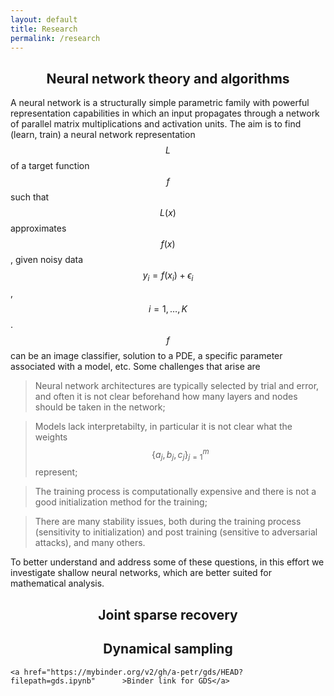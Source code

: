 ```yaml
---
layout: default
title: Research
permalink: /research
---
```


##  <center> Neural network theory and algorithms

A neural network is a structurally simple parametric family with powerful representation capabilities in which an input propagates through a network  of  parallel matrix multiplications and activation units.
The aim is to find (learn, train) a neural network representation $$L$$ of a target function $$f$$ such that $$L(x) $$ approximates $$ f(x)$$, given noisy data $$y_i=f(x_i)+\epsilon_i$$, $$i=1,\dots, K$$.  $$f$$ can be  an image classifier, solution to a PDE, a specific parameter associated with a model, etc. Some challenges that arise are

> Neural network  architectures are typically selected by trial and error,  and often it is not clear beforehand how many layers and nodes should be taken in the network;

> Models  lack  interpretabilty, in particular it is not clear what the weights $$\{a_j,b_j,c_j\}_{j=1}^m$$ represent;

> The training process is computationally expensive and there is not a good initialization method for the training;

> There are many stability issues, both during the training process (sensitivity to initialization) and post training (sensitive to adversarial attacks), and many others.

To better understand and address some of these questions, in this effort we investigate shallow neural networks, which are better suited for mathematical analysis. 
 
## <center> Joint sparse recovery

## <center> Dynamical sampling
		

 	<a href="https://mybinder.org/v2/gh/a-petr/gds/HEAD?filepath=gds.ipynb"		 >Binder link for GDS</a>


